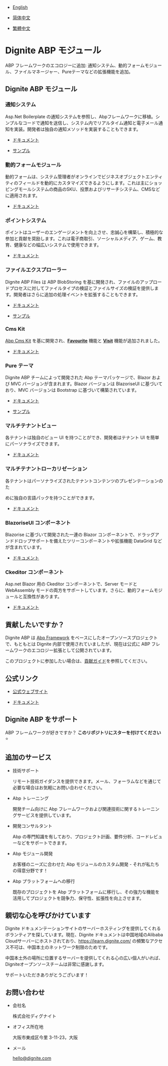 
- [English](README.md)

- [简体中文](README.zh_Hans.md)

- [繁體中文](README.zh_Hant.md)

# Dignite ABP モジュール

ABP フレームワークのエコロジーに追加: 通知システム、動的フォームモジュール、ファイルマネージャー、Pureテーマなどの拡張機能を追加。

## Dignite ABP モジュール

### 通知システム

Asp.Net Boilerplate の通知システムを参照し、Abpフレームワークに移植。シンプルなコードで通知を送信し、システム内でリアルタイム通知と電子メール通知を実装。開発者は独自の通知メソッドを実装することもできます。

- [ドキュメント](https://learn.dignite.com/ja/abp/latest/Notifications)

- [サンプル](https://github.com/dignite-projects/dignite-abp/tree/main/samples/NotificationCenterSample)

### 動的フォームモジュール

動的フォームは、システム管理者がオンラインでビジネスオブジェクトエンティティのフィールドを動的にカスタマイズできるようにします。これは主にショッピングモールシステムの商品のSKU、投票およびリサーチシステム、CMSなどに適用されます。

- [ドキュメント](https://learn.dignite.com/ja/abp/latest/Dynamic-Forms)

### ポイントシステム

ポイントはユーザーのエンゲージメントを向上させ、忠誠心を構築し、積極的な参加と貢献を奨励します。これは電子商取引、ソーシャルメディア、ゲーム、教育、健康などの幅広いシステムで使用できます。

- [ドキュメント](https://learn.dignite.com/ja/abp/latest/Points)

### ファイルエクスプローラー

Dignite ABP Files は ABP BlobStoring を基に開発され、ファイルのアップロードプロセスに対してファイルタイプの検証とファイルサイズの検証を提供します。開発者はさらに追加の処理イベントを拡張することもできます。

- [ドキュメント](https://learn.dignite.com/ja/abp/latest/File-Explorer)

- [サンプル](https://github.com/dignite-projects/dignite-abp/tree/main/samples/FileExplorerSample)

### Cms Kit

[Abp Cms Kit](https://docs.abp.io/zh-Hans/abp/latest/Modules/Cms-Kit/Index) を基に開発され、[**Favourite**](Favourite.md) 機能と [**Visit**](Visit.md) 機能が追加されました。

- [ドキュメント](https://learn.dignite.com/ja/abp/latest/Cms-Kit/Index)

### Pure テーマ

Dignite ABP チームによって開発された Abp テーマパッケージで、Blazor および MVC バージョンが含まれます。Blazor バージョンは BlazoriseUI に基づいており、MVC バージョンは Bootstrap に基づいて構築されています。

- [ドキュメント](https://learn.dignite.com/ja/abp/latest/Pure-Theme)

- [サンプル](https://github.com/dignite-projects/dignite-abp/tree/main/modules/pure-theme)

### マルチテナントビュー

各テナントは独自のビュー UI を持つことができ、開発者はテナント UI を簡単にパーソナライズできます。

- [ドキュメント](https://learn.dignite.com/ja/abp/latest/Views-MultiTenancy)

### マルチテナントローカリゼーション

各テナントはパーソナライズされたテナントコンテンツのプレゼンテーションのた

めに独自の言語パックを持つことができます。

- [ドキュメント](https://learn.dignite.com/ja/abp/latest/Localization-MultiTenancy)

### BlazoriseUI コンポーネント

Blazorise に基づいて開発された一連の Blazor コンポーネントで、ドラッグアンドドロップサポートを備えたツリーコンポーネントや拡張機能 DataGrid などが含まれています。

- [ドキュメント](https://learn.dignite.com/ja/abp/latest/BlazoriseUI-Component)

### Ckeditor コンポーネント

Asp.net Blazor 用の Ckeditor コンポーネントで、Server モードと WebAssembly モードの両方をサポートしています。さらに、動的フォームモジュールと互換性があります。

- [ドキュメント](https://learn.dignite.com/ja/abp/latest/Blazor-Ckeditor-Component)

## 貢献したいですか？

Dignite ABP は [Abp Framework](https://github.com/abpframework) をベースにしたオープンソースプロジェクトで、もともとは Dignite 内部で使用されていましたが、現在は公式に ABP フレームワークのエコロジー拡張として公開されています。

このプロジェクトに参加したい場合は、[貢献ガイド](https://learn.dignite.com/ja/abp/latest/Contribution/Index)を参照してください。

## 公式リンク

- <a href="https://dignite.com/dignite-abp" target="_blank">公式ウェブサイト</a>

- <a href="https://learn.dignite.com/ja/abp" target="_blank">ドキュメント</a>

## Dignite ABP をサポート

ABP フレームワークが好きですか？ **このリポジトリにスターを付けてください** :star:

## 追加のサービス

- 技術サポート

  リモート技術ガイダンスを提供できます。メール、フォーラムなどを通じて必要な場合はお気軽にお問い合わせください。

- Abp トレーニング

  開発チーム向けに Abp フレームワークおよび関連技術に関するトレーニングサービスを提供しています。

- 開発コンサルタント

  Abp の専門知識を有しており、プロジェクト計画、要件分析、コードレビューなどをサポートできます。

- Abp モジュール開発

  お客様のニーズに合わせた Abp モジュールのカスタム開発 - それが私たちの得意分野です！

- Abp プラットフォームへの移行

  既存のプロジェクトを Abp プラットフォームに移行し、その強力な機能を活用してプロジェクトを競争力、保守性、拡張性を向上させます。

## 親切な心を呼びかけています

Dignite ドキュメンテーションサイトのサーバーホスティングを提供してくれるボランティアを探しています。現在、Dignite ドキュメントは中国地域のAlibaba Cloudサーバーにホストされており、https://learn.dignite.com/ の頻繁なアクセス不可は、中国本土のネットワーク制限のためです。

中国本土外の場所に位置するサーバーを提供してくれる心の広い個人がいれば、Digniteオープンソースチームは非常に感謝します。

サポートいただきありがとうございます！

## お問い合わせ

- 会社名

  株式会社ディグナイト

- オフィス所在地

  大阪市東成区今里 3-11-23，大阪

- メール

  <hello@dignite.com>
  